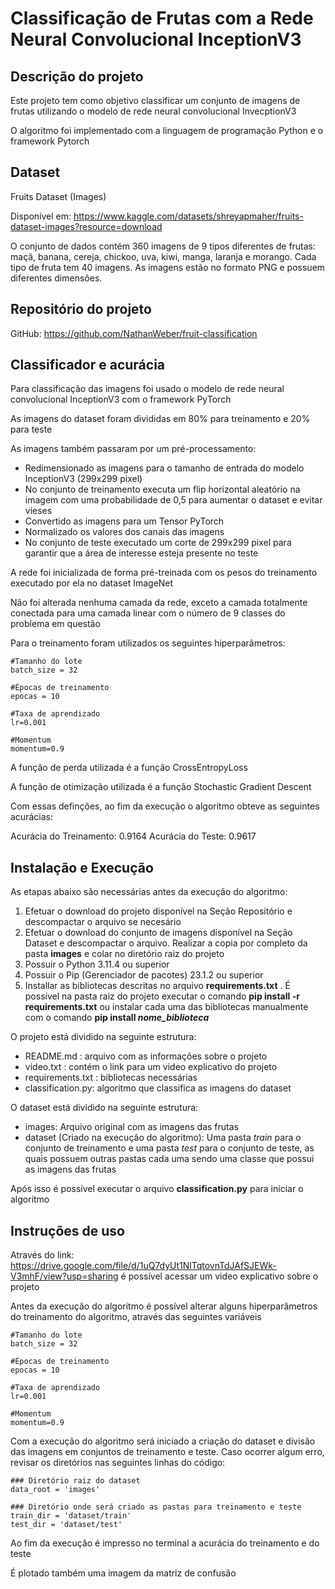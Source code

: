 
# Classificação de Frutas com a Rede Neural Convolucional InceptionV3

## Descrição do projeto

Este projeto tem como objetivo classificar um conjunto de imagens de frutas utilizando o modelo de rede neural convolucional InvecptionV3

O algoritmo foi implementado com a linguagem de programação Python e o framework Pytorch
## Dataset
Fruits Dataset (Images)

Disponível em: <https://www.kaggle.com/datasets/shreyapmaher/fruits-dataset-images?resource=download>

O conjunto de dados contém 360 imagens de 9 tipos diferentes de frutas: maçã, banana, cereja, chickoo, uva, kiwi, manga, laranja e morango. Cada tipo de fruta tem 40 imagens. As imagens estão no formato PNG e possuem diferentes dimensões.
## Repositório do projeto
GitHub: <https://github.com/NathanWeber/fruit-classification>
## Classificador e acurácia

Para classificação das imagens foi usado o modelo de rede neural convolucional InceptionV3 com o framework PyTorch

As imagens do dataset foram divididas em 80% para treinamento e 20% para teste

As imagens também passaram por um pré-processamento:

- Redimensionado as imagens para o tamanho de entrada do modelo InceptionV3 (299x299 pixel)
- No conjunto de treinamento executa um flip horizontal aleatório na imagem com uma probabilidade de 0,5 para aumentar o dataset e evitar vieses 
- Convertido as imagens para um Tensor PyTorch
- Normalizado os valores dos canais das imagens 
- No conjunto de teste executado um corte de 299x299 pixel para garantir que a área de interesse esteja presente no teste

A rede foi inicializada de forma pré-treinada com os pesos do treinamento executado por ela no dataset ImageNet

Não foi alterada nenhuma camada da rede, exceto a camada totalmente conectada para uma camada linear com o número de 9 classes do problema em questão

Para o treinamento foram utilizados os seguintes hiperparâmetros:
    
    #Tamanho do lote
    batch_size = 32

    #Épocas de treinamento
    epocas = 10

    #Taxa de aprendizado
    lr=0.001

    #Momentum
    momentum=0.9

A função de perda utilizada é a função CrossEntropyLoss

A função de otimização utilizada é a função Stochastic Gradient Descent

Com essas definções, ao fim da execução o algoritmo obteve as seguintes acurácias:

Acurácia do Treinamento: 0.9164
Acurácia do Teste: 0.9617
## Instalação e Execução

As etapas abaixo são necessárias antes da execução do algoritmo:

1) Efetuar o download do projeto disponível na Seção Repositório e descompactar o arquivo se necesário
2) Efetuar o download do conjunto de imagens disponível na Seção Dataset e descompactar o arquivo. Realizar a copia por completo da pasta **images** e colar no diretório raiz do projeto
3) Possuir o Python 3.11.4 ou superior
4) Possuir o Pip (Gerenciador de pacotes) 23.1.2 ou superior
5) Installar as bibliotecas descritas no arquivo **requirements.txt** . É possível na pasta raiz do projeto executar o comando **pip install -r requirements.txt** ou instalar cada uma das bibliotecas manualmente com o comando **pip install *nome_biblioteca***


O projeto está dividido na seguinte estrutura:

- README.md : arquivo com as informações sobre o projeto
- video.txt : contém o link para um video explicativo do projeto
- requirements.txt  : bibliotecas necessárias
- classification.py: algoritmo que classifica as imagens do dataset

O dataset está dividido na seguinte estrutura:

- images: Arquivo original com as imagens das frutas
- dataset (Criado na execução do algoritmo): Uma pasta *train* para o conjunto de treinamento e uma pasta *test* para o conjunto de teste, as quais possuem outras pastas cada uma sendo uma classe que possui as imagens das frutas


Após isso é possível executar o arquivo **classification.py** para iniciar o algoritmo

## Instruções de uso

Através do link: <https://drive.google.com/file/d/1uQ7dyUt1NlTqtovnTdJAfSJEWk-V3mhF/view?usp=sharing> é possível acessar um video explicativo sobre o projeto

Antes da execução do algoritmo é possível alterar alguns hiperparâmetros do treinamento do algoritmo, através das seguintes variáveis

    #Tamanho do lote
    batch_size = 32

    #Épocas de treinamento
    epocas = 10

    #Taxa de aprendizado
    lr=0.001

    #Momentum
    momentum=0.9


Com a execução do algoritmo será iniciado a criação do dataset e divisão das imagens em conjuntos de treinamento e teste. Caso ocorrer algum erro, revisar os diretórios nas seguintes linhas do código:

    ### Diretório raiz do dataset
    data_root = 'images'

    ### Diretório onde será criado as pastas para treinamento e teste
    train_dir = 'dataset/train'
    test_dir = 'dataset/test'


Ao fim da execução é impresso no terminal a acurácia do treinamento e do teste

É plotado também uma imagem da matriz de confusão
